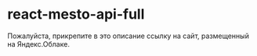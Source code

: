 # react-mesto-api-full

Пожалуйста, прикрепите в это описание ссылку на сайт, размещенный на Яндекс.Облаке.
